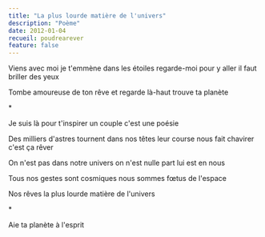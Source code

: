 ```yaml
---
title: "La plus lourde matière de l'univers"
description: "Poème"
date: 2012-01-04
recueil: poudrearever
feature: false
---
```


Viens avec moi je t'emmène dans les étoiles
regarde-moi pour y aller il faut briller des yeux

Tombe amoureuse de ton rêve
et regarde là-haut trouve ta planète

\*

Je suis là pour t'inspirer
un couple c'est une poésie

Des milliers d'astres tournent dans nos têtes
leur course nous fait chavirer c'est ça rêver

On n'est pas dans notre univers
on n'est nulle part lui est en nous

Tous nos gestes sont cosmiques
nous sommes fœtus de l'espace

Nos rêves
la plus lourde matière de l'univers

\*

Aie ta planète à l'esprit
